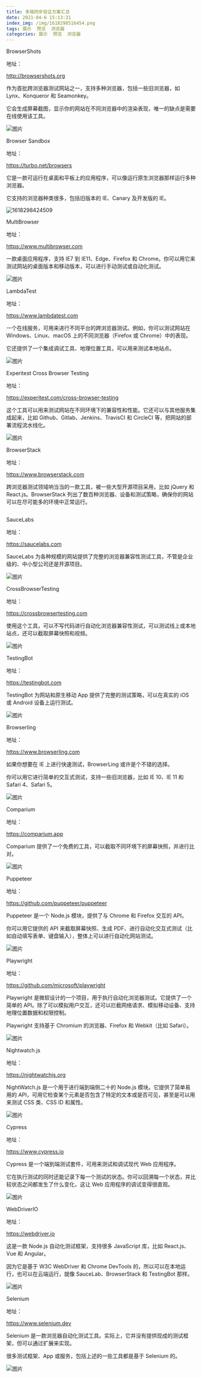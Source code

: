 ```yaml
---
title: 多端同步验证方案汇总
date: 2021-04-6 15:13:31
index_img: /img/1618298516454.png
tags: 展示  预览  浏览器
categories: 展示  预览  浏览器 
---
```


BrowserShots

地址：

http://browsershots.org

作为首批跨浏览器测试网站之一，支持多种浏览器，包括一些旧浏览器，如 Lynx、Konqueror 和 Seamonkey。

它会生成屏幕截图，显示你的网站在不同浏览器中的渲染表现，唯一的缺点是需要在线使用该工具。

![图片](640.png)

Browser Sandbox

地址：

https://turbo.net/browsers

它是一款可运行在桌面和平板上的应用程序，可以像运行原生浏览器那样运行多种浏览器。

它支持的浏览器种类很多，包括旧版本的 IE、Canary 及开发版的 IE。

![1618298424509](1618298424509.png)

MultiBrowser

地址：

https://www.multibrowser.com

一款桌面应用程序，支持 IE7 到 IE11、Edge、Firefox 和 Chrome。你可以用它来测试网站的桌面版本和移动版本，可以进行手动测试或自动化测试。

![图片](640.webp)

LambdaTest

地址：

https://www.lambdatest.com

一个在线服务，可用来进行不同平台的跨浏览器测试。例如，你可以测试网站在 Windows、Linux、macOS 上的不同浏览器（Firefox 或 Chrome）中的表现。

它还提供了一个集成调试工具、地理位置工具，可以用来测试本地站点。

![图片](640.png)

Experitest Cross Browser Testing

地址：

https://experitest.com/cross-browser-testing

这个工具可以用来测试网站在不同环境下的兼容性和性能。它还可以与其他服务集成起来，比如 Github、Gitlab、Jenkins、TravisCI 和 CircleCI 等，把网站的部署流程流水线化。

![图片](640-1618298248548.png)

BrowserStack

地址：

https://www.browserstack.com

跨浏览器测试领域响当当的一款工具，被一些大型开源项目采用，比如 jQuery 和 React.js。BrowserStack 列出了数百种浏览器、设备和测试策略，确保你的网站可以在尽可能多的环境中正常运行。

![图片](data:image/gif;base64,iVBORw0KGgoAAAANSUhEUgAAAAEAAAABCAYAAAAfFcSJAAAADUlEQVQImWNgYGBgAAAABQABh6FO1AAAAABJRU5ErkJggg==)

SauceLabs

地址：

https://saucelabs.com

SauceLabs 为各种规模的网站提供了完整的浏览器兼容性测试工具，不管是企业级的、中小型公司还是开源项目。

![图片](640.webp)

CrossBrowserTesting

地址：

https://crossbrowsertesting.com

使用这个工具，可以不写代码进行自动化浏览器兼容性测试，可以测试线上或本地站点，还可以截取屏幕快照和视频。

![图片](640-1618298248490.png)

TestingBot

地址：

https://testingbot.com

TestingBot 为网站和原生移动 App 提供了完整的测试策略，可以在真实的 iOS 或 Android 设备上运行测试。

![图片](640-1618298248633.png)

Browserling

地址：

https://www.browserling.com

如果你想要在 IE 上进行快速测试，BrowserLing 或许是个不错的选择。

你可以用它进行简单的交互式测试，支持一些旧浏览器，比如 IE 10、IE 11 和 Safari 4、Safari 5。

![图片](640.webp)

Comparium

地址：

https://comparium.app

Comparium 提供了一个免费的工具，可以截取不同环境下的屏幕快照，并进行比对。

![图片](640.webp)

Puppeteer

地址：

https://github.com/puppeteer/puppeteer

Puppeteer 是一个 Node.js 模块，提供了与 Chrome 和 Firefox 交互的 API。

你可以用它提供的 API 来截取屏幕快照、生成 PDF、进行自动化交互式测试（比如自动填写表单、键盘输入），整体上可以进行自动化网站测试。

![图片](640-1618298248541.png)

Playwright

地址：

https://github.com/microsoft/playwright

Playwright 是微软设计的一个项目，用于执行自动化浏览器测试。它提供了一个简单的 API。除了可以模拟用户交互，还可以拦截网络请求、模拟移动设备、支持地理位置数据和权限控制。

Playwright 支持基于 Chromium 的浏览器、Firefox 和 Webkit（比如 Safari）。

![图片](640.webp)

Nightwatch.js

地址：

https://nightwatchjs.org

NightWatch.js 是一个用于进行端到端侧二十的 Node.js 模块。它提供了简单易用的 API，可用它检查某个元素是否包含了特定的文本或是否可见，甚至是可以用来测试 CSS 类、CSS ID 和属性。

![图片](640-1618298248649.png)

Cypress

地址：

https://www.cypress.io

Cypress 是一个端到端测试套件，可用来测试和调试现代 Web 应用程序。

它在执行测试的同时还能记录下每一个测试的状态。你可以回溯每一个状态，并比较状态之间都发生了什么变化，这让 Web 应用程序的调试变得很直观。

![图片](640-1618298248526.png)

WebDriverIO

地址：

https://webdriver.io

这是一款 Node.js 自动化测试框架，支持很多 JavaScript 库，比如 React.js、Vue 和 Angular。

因为它是基于 W3C WebDriver 和 Chrome DevTools 的，所以可以在本地运行，也可以在云端运行，就像 SauceLab、BrowserStack 和 TestingBot 那样。

![图片](640-1618298248370.png)

Selenium

地址：

https://www.selenium.dev

Selenium 是一款浏览器自动化测试工具。实际上，它并没有提供现成的测试框架，但可以通过扩展来实现。

很多测试框架、App 或服务，包括上述的一些工具都是基于 Selenium 的。

![图片](640.webp)